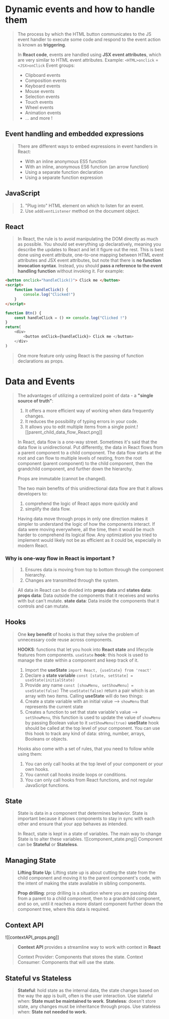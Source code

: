 # Dynamic events and how to handle them
>The process by which the HTML button communicates to the JS event handler to execute some code and respond to the event action is known as **triggering**.
>
>In **React code**, events are handled using **JSX event attributes**, which are very similar to HTML event attributes. Example:
>			`<HTML>onclick` = `<JSX>onClick`
>Event groups:
>* Clipboard events
>* Composition events
>* Keyboard events
>* Mouse events
>* Selection events
>* Touch events
>* Wheel events
>* Animation events
>* ... and more !

## Event handling and embedded expressions
>There are different ways to embed expressions in event handlers in React:
>- With an inline anonymous ES5 function
>- With an inline, anonymous ES6 function (an arrow function)
>- Using a separate function declaration
>- Using a separate function expression
>

## JavaScript
>1. "Plug into" HTML element on which to listen for an event.
>2. Use `addEventListener` method on the document object.
## React
> In React, the rule is to avoid manipulating the DOM directly as much as possible. You should set everything up declaratively, meaning you describe the updates to React and let it figure out the rest. This is best done using event attribute, one-to-one mapping between HTML event attributes and JSX event attributes, but note that there is **no function invocation syntax**. Instead, you should **pass a reference to the event handling function** without invoking it. For example:

```HTML
<button onclick="handleClick()"> Click me </button>
<script>
	function handleClick() {
		console.log("Clicked!")
	}
</script>
```

```JavaScript
function Btn() {
	const handleClick = () => console.log("Clicked !")
}
return(
	<div>
		<button onClick={handleClick}> Click me </button>
	</div>
)
```

> One more feature only using React is the passing of function declarations as props.

# Data and Events
>The advantages of utilizing a centralized point of data - a **"single source of truth"**:
>1. It offers a more efficient way of working when data frequently changes.
>2. It reduces the possibility of typing errors in your code.
>3. It allows you to edit multiple items from a single point.![[parent_child_data_flow_React.png]]
>
>In React, data flow is a one-way street. Sometimes it's said that the data flow is unidirectional. Put differently, the data in React flows from a parent component to a child component. The data flow starts at the root and can flow to multiple levels of nesting, from the root component (parent component) to the child component, then the grandchild component, and further down the hierarchy.
>
>Props are immutable (cannot be changed).
>
>The two main benefits of this unidirectional data flow are that it allows developers to:
>1. comprehend the logic of React apps more quickly and 
>2. simplify the data flow.
>
>Having data move through props in only one direction makes it simpler to understand the logic of how the components interact. If data were moving everywhere, all the time, then it would be much harder to comprehend its logical flow. Any optimization you tried to implement would likely not be as efficient as it could be, especially in modern React.

### Why is one-way flow in React is important ?
>1. Ensures data is moving from top to bottom through the component hierarchy.
>2. Changes are transmitted through the system.

>All data in React can be divided into **props data** and **states data**:
>**props data**: Data outside the components that it receives and works with but can't mutate.
>**state data**: Data inside the components that it controls and can mutate.

## Hooks
>One **key benefit** of hooks is that they solve the problem of unnecessary code reuse across components.
>
>**HOOKS**: functions that let you hook into **React state** and lifecycle features from components.
>`useState` **hook**: this hook is used to manage the state within a component and keep track of it.
>	1. Import the **useState** `import React, {useState} from 'react'`
>	2. Declare a **state variable** `const [state, setState] = useState(initialState)`
>	3. Provide any name `const [showMenu, setShowMenu] = useState(false)` 
>		The `useState(false)` return a pair which is an array with two items.
>Calling **useState** will do two things:
>1. Create a state variable with an initial value --> `showMenu` that represents the current state
>2. Creates a function to set that state variable's value --> `setShowMenu`, this function is used to update the value of `showMenu` by passing Boolean value to it `setShowMenu(true)`
>**useState** hook should be called at the top level of your component. You can use this hook to track any kind of data: string, number, arrays, Booleans or objects.
>
>Hooks also come with a set of rules, that you need to follow while using them:
>1. You can only call hooks at the top level of your component or your own hooks.
>2. You cannot call hooks inside loops or conditions.
>3. You can only call hooks from React functions, and not regular JavaScript functions.

## State
>State is data in a component that determines behavior. State is important because it allows components to stay in sync with each other and ensure that your app behaves as intended.
>
>In React, state is kept in a state of variables. The main way to change State is to alter these variables.
>![[component_state.png]]
>Component can be **Stateful** or **Stateless**.

## Managing State
>**Lifting State Up**: Lifting state up is about cutting the state from the child component and moving it to the parent component's code, with the intent of making the state available in sibling components.
>
>**Prop drilling**: prop drilling is a situation where you are passing data from a parent to a child component, then to a grandchild component, and so on, until it reaches a more distant component further down the component tree, where this data is required.

## Context API
![[contextAPI_props.png]]
>
>**Context API** provides a streamline way to work with context in **React**
>
>Context Provider: Components that stores the state.
>Context Consumer: Components that will use the state.

## Stateful vs Stateless
>**Stateful**: hold state as the internal data, the state changes based on the way the app is built, often is the user interaction. Use stateful when: **State must be maintained to work**.
>**Stateless**: doesn't store state, any changes must be inheritance through props. Use stateless when: **State not needed to work.** 

